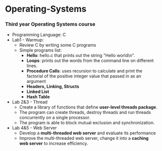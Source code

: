 # Operating-Systems
### Third year Operating Systems course
- Programming Language: C
- Lab1 - Warmup: 
  - Review C by writing some C programs
  - Simple programs list:
    - **Hello**: hello.c that prints out the string "Hello world\n".
    - **Loops**: prints out the words from the command line on different lines.
    - **Procedure Calls**: uses recursion to calculate and print the factorial of the positive integer value that passed in as an argument 
    - **Headers, Linking, Structs**
    - **Linked List**
    - **Hash Table**
- Lab 2&3 - Thread
  - Create a library of functions that define **user-level threads package**.
  - The program can create threads, destroy threads and run threads concurrently on a single processor.
  - The program is able to block mutual exclusion and synchronization.
- Lab 4&5 - Web Server
  - Develop a **multi-threaded web server** and evaluate its performance
  - Improve the multi-threaded web server, change it into a **caching web server** to increase efficiency.
